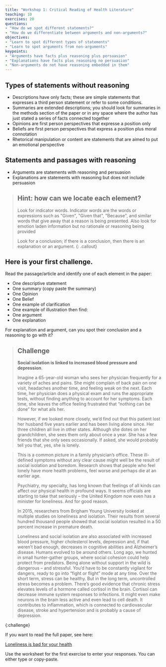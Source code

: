 ```yaml
---
title: "Workshop 1: Critical Reading of Health Literature"
teaching: 10
exercises: 20
questions:
- "How do we spot different statements?"
- "How do we differentiate between arguments and non-arguments?"
objectives:
- "Learn to spot different types of statements"
- "Learn to spot arguments from non-arguments"
keypoints:
- "Arguments have facts plus reasoning plus persuasion"
- "Explanations have facts plus reasoning no persuasion"
- "Non-arguments do not have reasoning embedded in them"
---
```

## Types of statements without reasoning

- Descriptions have only facts; these are simple statements that expresses a third person statement or refer to some conditions.
- Summaries are extended descriptions; you should look for summaries in the methods section of the paper or in any space where the author has just stated a series of facts connected together
- Opinions are first person perspectives that expresse a position only
- Beliefs are first person perspectives that express a position plus moral connotation
- Rhetorical manipulation or content are statements that are aimed to put an emotional perspective

## Statements and passages with reasoning

- Arguments are statements with reasoning and persuasion
- Explanations are statements with reasoning but does not include persuasion

> ## Hint: how can we locate each element?
> Look for indicator words. Indicator words are the words or expressions such as "Given", "Given that", "Because", and similar words that give away that a reason is being presented. Also look for emotion laden information but no rationale or reasoning being provided
>
> Look for a conclusion; if there is a conclusion, then there is an explanation or an argument.
{: .callout}

## Here is your first challenge.
Read the passage/article and identify one of each element in the paper:

- One descriptive statement
- One summary (copy paste the summary)
- One Opinion
- One Belief
- One example of clarification
- One example of illustration
then find:
- One argument
- One explanation

For explanation and argument, can you spot their conclusion and a reasoning to go with it?

> ## Challenge 
> **Social isolation is linked to increased blood pressure and depression**.
>
> Imagine a 65-year-old woman who sees her physician frequently for a variety of aches and pains. She might complain of back pain on one visit, headaches another time, and feeling weak on the next. Each time, her physician does a physical exam and runs the appropriate tests, without finding anything to account for her symptoms. Each time, she leaves the office feeling frustrated that “nothing can be done” for what ails her.

> However, if we looked more closely, we’d find out that this patient lost her husband five years earlier and has been living alone since. Her three children all live in other states. Although she dotes on her grandchildren, she sees them only about once a year. She has a few friends that she only sees occasionally. If asked, she would probably tell you that, yes, she is lonely.

> This is a common picture in a family physician’s office. These ill-defined symptoms without any clear cause might well be the result of social isolation and boredom. Research shows that people who feel lonely have more health problems, feel worse and perhaps die at an earlier age.
>
> Psychiatry, my specialty, has long known that feelings of all kinds can affect our physical health in profound ways. It seems officials are starting to take that seriously – the United Kingdom now even has a minister for loneliness. And for good reason.
>
> In 2015, researchers from Brigham Young University looked at multiple studies on loneliness and isolation. Their results from several hundred thousand people showed that social isolation resulted in a 50 percent increase in premature death.
>
> Loneliness and social isolation are also associated with increased blood pressure, higher cholesterol levels, depression and, if that weren’t bad enough, decreases in cognitive abilities and Alzheimer’s disease.
> Humans evolved to be around others. Long ago, we hunted in small hunter-gather groups, where social cohesion could help protect from predators. Being alone without support in the wild is dangerous – and stressful. You’d have to be constantly vigilant for dangers, ready to go into “fight or flight” mode at any time.
> Over the short term, stress can be healthy. But in the long term, uncontrolled stress becomes a problem. There’s good evidence that chronic stress elevates levels of a hormone called cortisol in the brain. Cortisol can decrease immune system responses to infections. It might even make neurons in the brain less active and even lead to cell death. It contributes to inflammation, which is connected to cardiovascular disease, stroke and hypertension and is probably a cause of depression.
>
{:challenge}


If you want to read the full paper, see here:

[Loneliness is bad for your health](https://theconversation.com/loneliness-is-bad-for-your-health-90901)

Use the worksheet for the first exercise to enter your responses. You can either type or copy-paste.
